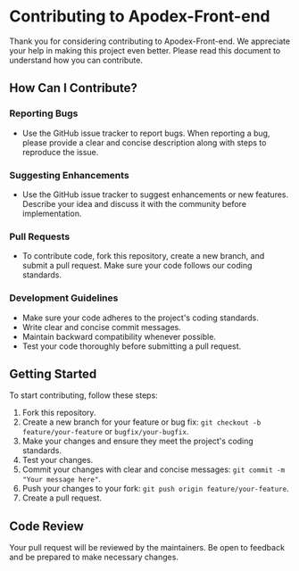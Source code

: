 # Contributing to Apodex-Front-end

Thank you for considering contributing to Apodex-Front-end. We appreciate your help in making this project even better. Please read this document to understand how you can contribute.

## How Can I Contribute?

### Reporting Bugs

- Use the GitHub issue tracker to report bugs. When reporting a bug, please provide a clear and concise description along with steps to reproduce the issue.

### Suggesting Enhancements

- Use the GitHub issue tracker to suggest enhancements or new features. Describe your idea and discuss it with the community before implementation.

### Pull Requests

- To contribute code, fork this repository, create a new branch, and submit a pull request. Make sure your code follows our coding standards.

### Development Guidelines

- Make sure your code adheres to the project's coding standards.
- Write clear and concise commit messages.
- Maintain backward compatibility whenever possible.
- Test your code thoroughly before submitting a pull request.

## Getting Started

To start contributing, follow these steps:

1. Fork this repository.
2. Create a new branch for your feature or bug fix: `git checkout -b feature/your-feature` or `bugfix/your-bugfix`.
3. Make your changes and ensure they meet the project's coding standards.
4. Test your changes.
5. Commit your changes with clear and concise messages: `git commit -m "Your message here"`.
6. Push your changes to your fork: `git push origin feature/your-feature`.
7. Create a pull request.

## Code Review

Your pull request will be reviewed by the maintainers. Be open to feedback and be prepared to make necessary changes.
